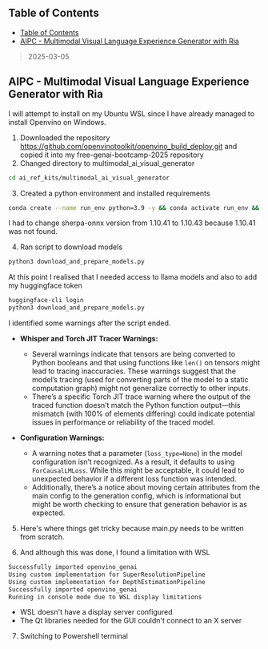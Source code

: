 ## Table of Contents

- [Table of Contents](#table-of-contents)
- [AIPC - Multimodal Visual Language Experience Generator with Ria](#aipc---multimodal-visual-language-experience-generator-with-ria)



> 2025-03-05

## AIPC - Multimodal Visual Language Experience Generator with Ria

I will attempt to install on my Ubuntu WSL since I have already managed to install Openvino on Windows. 

1. Downloaded the repository https://github.com/openvinotoolkit/openvino_build_deploy.git and copied it into my free-genai-bootcamp-2025 repository
2. Changed directory to multimodal_ai_visual_generator
```bash
cd ai_ref_kits/multimodal_ai_visual_generator
```
3. Created a python environment and installed requirements
```bash
conda create --name run_env python=3.9 -y && conda activate run_env && pip install -r requirements.txt
```
I had to change sherpa-onnx version from 1.10.41 to 1.10.43 because 1.10.41 was not found.

4. Ran script to download models
```bash
python3 download_and_prepare_models.py
```
At this point I realised that I needed access to llama models and also to add my huggingface token
```bash
huggingface-cli login
python3 download_and_prepare_models.py
```
I identified some warnings after the script ended.

- **Whisper and Torch JIT Tracer Warnings:**  
   - Several warnings indicate that tensors are being converted to Python booleans and that using functions like `len()` on tensors might lead to tracing inaccuracies. These warnings suggest that the model’s tracing (used for converting parts of the model to a static computation graph) might not generalize correctly to other inputs.  
   - There’s a specific Torch JIT trace warning where the output of the traced function doesn’t match the Python function output—this mismatch (with 100% of elements differing) could indicate potential issues in performance or reliability of the traced model.

- **Configuration Warnings:**  
   - A warning notes that a parameter (`loss_type=None`) in the model configuration isn’t recognized. As a result, it defaults to using `ForCausalLMLoss`. While this might be acceptable, it could lead to unexpected behavior if a different loss function was intended.
   - Additionally, there’s a notice about moving certain attributes from the main config to the generation config, which is informational but might be worth checking to ensure that generation behavior is as expected.

5. Here's where things get tricky because main.py needs to be written from scratch.

6. And although this was done, I found a limitation with WSL
```bash
Successfully imported openvino_genai
Using custom implementation for SuperResolutionPipeline
Using custom implementation for DepthEstimationPipeline
Successfully imported openvino_genai
Running in console mode due to WSL display limitations
```
- WSL doesn't have a display server configured
- The Qt libraries needed for the GUI couldn't connect to an X server

7. Switching to Powershell terminal

